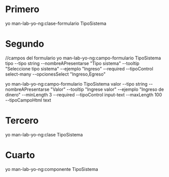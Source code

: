 # Primero
yo man-lab-yo-ng:clase-formulario TipoSistema
# Segundo
//campos del formulario
yo man-lab-yo-ng:campo-formulario TipoSistema tipo --tipo string --nombreAPresentarse "Tipo sistema" --tooltip "Seleccione tipo sistema" --ejemplo "Ingreso"  --required --tipoControl select-many --opcionesSelect "Ingreso,Egreso"

yo man-lab-yo-ng:campo-formulario TipoSistema valor --tipo string --nombreAPresentarse "Valor" --tooltip "Ingrese valor" --ejemplo "Ingreso de dinero" --minLength 3 --required --tipoControl input-text --maxLength 100 --tipoCampoHtml text
# Tercero

yo man-lab-yo-ng:clase TipoSistema

# Cuarto 

yo man-lab-yo-ng:componente TipoSistema
